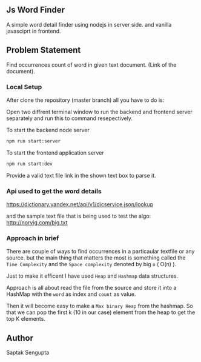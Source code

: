 ## Js Word Finder
A simple word detail finder using nodejs in server side. and vanilla javasciprt in frontend.

## Problem Statement

Find occurrences count of word in given text document. (Link of the document).

### Local Setup

After clone the repository (master branch) all you have to do is:

Open two diffrent terminal window to run the backend and frontend server separately and run this to command resepectively.

To start the backend node server
```bash
npm run start:server
```

To start the frontend application server
```bash
npm run start:dev
```

Provide a valid text file link in the shown text box to parse it.

### Api used to get the word details

https://dictionary.yandex.net/api/v1/dicservice.json/lookup

and the sample text file that is being used to test the algo: http://norvig.com/big.txt

### Approach in brief

There are couple of ways to find occurrences in a particaular textfile or any source. but the main thing that matters the most is something called the `Time Complexity` and the `Space complexity` denoted by big `o` ( O(n) ).

Just to make it efficent I have used `Heap` and `Hashmap` data structures.

Approach is all about read the file from the source and store it into a HashMap with the `word` as index and `count` as value.

Then it will become easy to make a `Max binary Heap` from the hashmap. So that we can pop the first k (10 in our case) element from the heap to get the top K elements.


## Author
Saptak Sengupta